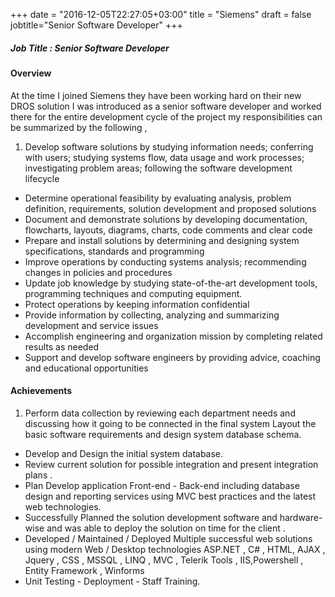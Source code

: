 +++
date = "2016-12-05T22:27:05+03:00"
title = "Siemens"
draft = false
jobtitle="Senior Software Developer"
+++

##### Job Title : Senior Software Developer

#### Overview

At the time I joined Siemens they have been working hard on their new DROS solution I was introduced as a senior software developer and worked there for the entire development cycle of the project my responsibilities can be summarized by the following ,

1. Develop software solutions by studying information needs; conferring with users; studying systems flow, data usage and work processes; investigating problem areas; following the software development lifecycle
* Determine operational feasibility by evaluating analysis, problem definition, requirements, solution development and proposed solutions
* Document and demonstrate solutions by developing documentation, flowcharts, layouts, diagrams, charts, code comments and clear code
* Prepare and install solutions by determining and designing system specifications, standards and programming
* Improve operations by conducting systems analysis; recommending changes in policies and procedures
* Update job knowledge by studying state-of-the-art development tools, programming techniques and computing equipment.
* Protect operations by keeping information confidential
* Provide information by collecting, analyzing and summarizing development and service issues
* Accomplish engineering and organization mission by completing related results as needed
* Support and develop software engineers by providing advice, coaching and educational opportunities

#### Achievements

1. Perform data collection by reviewing each department needs and discussing how it going to be connected in the final system
Layout the basic software requirements and design system database schema.
* Develop and Design the initial system database.
* Review current solution for possible integration and present integration plans .
* Plan Develop application Front-end - Back-end including database design and reporting services using MVC best practices and the latest web technologies.
* Successfully Planned the solution development software and hardware-wise and was able to deploy the solution on time for the client .
* Developed / Maintained / Deployed Multiple successful web solutions using modern Web / Desktop technologies ASP.NET , C# , HTML, AJAX , Jquery , CSS , MSSQL , LINQ , MVC , Telerik Tools , IIS,Powershell , Entity Framework , Winforms
* Unit Testing - Deployment - Staff Training.

